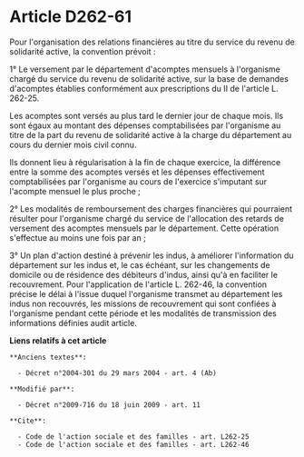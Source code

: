 # Article D262-61

Pour l'organisation des relations financières au titre du service du revenu de solidarité active, la convention prévoit : 

1° Le versement par le département d'acomptes mensuels à l'organisme chargé du service du revenu de solidarité active, sur la
base de demandes d'acomptes établies conformément aux prescriptions du II de l'article L. 262-25. 

Les acomptes sont versés au plus tard le dernier jour de chaque mois. Ils sont égaux au montant des dépenses comptabilisées
par l'organisme au titre de la part du revenu de solidarité active à la charge du département au cours du dernier mois civil
connu. 

Ils donnent lieu à régularisation à la fin de chaque exercice, la différence entre la somme des acomptes versés et les
dépenses effectivement comptabilisées par l'organisme au cours de l'exercice s'imputant sur l'acompte mensuel le plus
proche ; 

2° Les modalités de remboursement des charges financières qui pourraient résulter pour l'organisme chargé du service de
l'allocation des retards de versement des acomptes mensuels par le département. Cette opération s'effectue au moins une fois
par an ; 

3° Un plan d'action destiné à prévenir les indus, à améliorer l'information du département sur les indus et, le cas échéant,
sur les changements de domicile ou de résidence des débiteurs d'indus, ainsi qu'à en faciliter le recouvrement. Pour
l'application de l'article L. 262-46, la convention précise le délai à l'issue duquel l'organisme transmet au département les
indus non recouvrés, les missions de recouvrement qui sont confiées à l'organisme pendant cette période et les modalités de
transmission des informations définies audit article.

**Liens relatifs à cet article**

	**Anciens textes**:

	  - Décret n°2004-301 du 29 mars 2004 - art. 4 (Ab)

	**Modifié par**:

	  - Décret n°2009-716 du 18 juin 2009 - art. 11

	**Cite**:

	  - Code de l'action sociale et des familles - art. L262-25
	  - Code de l'action sociale et des familles - art. L262-46
